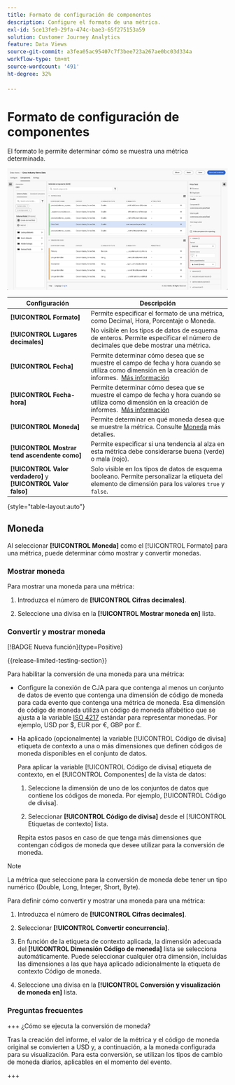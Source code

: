 ```yaml
---
title: Formato de configuración de componentes
description: Configure el formato de una métrica.
exl-id: 5ce13fe9-29fa-474c-bae3-65f275153a59
solution: Customer Journey Analytics
feature: Data Views
source-git-commit: a3fea05ac95407c7f3bee723a267ae0bc03d334a
workflow-type: tm+mt
source-wordcount: '491'
ht-degree: 32%

---
```


# Formato de configuración de componentes

El formato le permite determinar cómo se muestra una métrica determinada.

![Configuración de formato](../assets/format-settings.png)

| Configuración | Descripción |
| --- | --- |
| **[!UICONTROL Formato]** | Permite especificar el formato de una métrica, como Decimal, Hora, Porcentaje o Moneda. |
| **[!UICONTROL Lugares decimales]** | No visible en los tipos de datos de esquema de enteros. Permite especificar el número de decimales que debe mostrar una métrica. |
| **[!UICONTROL Fecha]** | Permite determinar cómo desea que se muestre el campo de fecha y hora cuando se utiliza como dimensión en la creación de informes.  [Más información](../../use-cases/data-views/data-views-usecases.md#date-and-date-time-use-cases) |
| **[!UICONTROL Fecha-hora]** | Permite determinar cómo desea que se muestre el campo de fecha y hora cuando se utiliza como dimensión en la creación de informes.  [Más información](../../use-cases/data-views/data-views-usecases.md#date-and-date-time-use-cases) |
| **[!UICONTROL Moneda]** | Permite determinar en qué moneda desea que se muestre la métrica. Consulte [Moneda](#currency) más detalles. |
| **[!UICONTROL Mostrar tend ascendente como]** | Permite especificar si una tendencia al alza en esta métrica debe considerarse buena (verde) o mala (rojo). |
| **[!UICONTROL Valor verdadero]** y **[!UICONTROL Valor falso]** | Solo visible en los tipos de datos de esquema booleano. Permite personalizar la etiqueta del elemento de dimensión para los valores `true` y `false`. |

{style="table-layout:auto"}


## Moneda

Al seleccionar **[!UICONTROL Moneda]** como el [!UICONTROL Formato] para una métrica, puede determinar cómo mostrar y convertir monedas.

### Mostrar moneda

Para mostrar una moneda para una métrica:

1. Introduzca el número de **[!UICONTROL Cifras decimales]**.

2. Seleccione una divisa en la **[!UICONTROL Mostrar moneda en]** lista.


### Convertir y mostrar moneda

[!BADGE Nueva función]{type=Positive}

{{release-limited-testing-section}}

Para habilitar la conversión de una moneda para una métrica:

- Configure la conexión de CJA para que contenga al menos un conjunto de datos de evento que contenga una dimensión de código de moneda para cada evento que contenga una métrica de moneda. Esa dimensión de código de moneda utiliza un código de moneda alfabético que se ajusta a la variable [ISO 4217](https://www.iso.org/iso-4217-currency-codes.html) estándar para representar monedas. Por ejemplo, USD por $, EUR por €, GBP por £.

- Ha aplicado (opcionalmente) la variable [!UICONTROL Código de divisa] etiqueta de contexto a una o más dimensiones que definen códigos de moneda disponibles en el conjunto de datos.

  Para aplicar la variable [!UICONTROL Código de divisa] etiqueta de contexto, en el [!UICONTROL Componentes] de la vista de datos:

  <!--![Currency Context Label](../assets/currency-context-label.png)-->

   1. Seleccione la dimensión de uno de los conjuntos de datos que contiene los códigos de moneda. Por ejemplo, [!UICONTROL Código de divisa].

   2. Seleccionar **[!UICONTROL Código de divisa]** desde el [!UICONTROL Etiquetas de contexto] lista.

  Repita estos pasos en caso de que tenga más dimensiones que contengan códigos de moneda que desee utilizar para la conversión de moneda.

>[!NOTE]
>
>La métrica que seleccione para la conversión de moneda debe tener un tipo numérico (Double, Long, Integer, Short, Byte).


Para definir cómo convertir y mostrar una moneda para una métrica:

1. Introduzca el número de **[!UICONTROL Cifras decimales]**.

2. Seleccionar **[!UICONTROL Convertir concurrencia]**.

3. En función de la etiqueta de contexto aplicada, la dimensión adecuada del **[!UICONTROL Dimensión Código de moneda]** lista se selecciona automáticamente. Puede seleccionar cualquier otra dimensión, incluidas las dimensiones a las que haya aplicado adicionalmente la etiqueta de contexto Código de moneda.

4. Seleccione una divisa en la **[!UICONTROL Conversión y visualización de moneda en]** lista.

### Preguntas frecuentes 

+++ ¿Cómo se ejecuta la conversión de moneda?

Tras la creación del informe, el valor de la métrica y el código de moneda original se convierten a USD y, a continuación, a la moneda configurada para su visualización. Para esta conversión, se utilizan los tipos de cambio de moneda diarios, aplicables en el momento del evento.

+++

